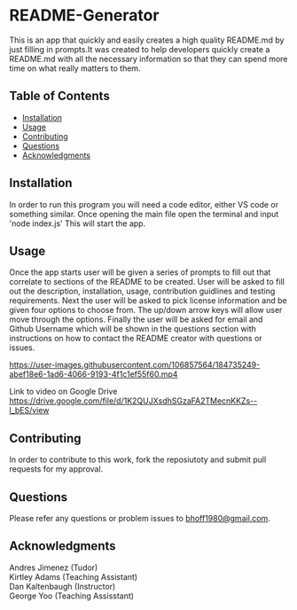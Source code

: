 # README-Generator
This is an app that quickly and easily creates a high quality README.md by just filling in prompts.It was created to help developers quickly create a README.md with all the necessary information so that they can spend more time on what really matters to them.

## Table of Contents
- [Installation](#Installation)
- [Usage](#Usage)
- [Contributing](#Contributing)
- [Questions](#Questions)
- [Acknowledgments](#Acknowledgments)

## Installation
In order to run this program you will need a code editor, either VS code or something similar. Once opening the main file open the terminal and input 'node index.js' This will start the app.

## Usage 
Once the app starts user will be given a series of prompts to fill out that correlate to sections of the README to be created. User will be asked to fill out the description, installation, usage, contribution guidlines and testing requirements. Next the user will be asked to pick license information and be given four options to choose from. The up/down arrow keys will allow user move through the options. Finally the user will be asked for email and Github Username which will be shown in the questions section with instructions on how to contact the README creator with questions or issues. 


https://user-images.githubusercontent.com/106857564/184735249-abef18e6-1ad6-4066-9193-4f1c1ef55f60.mp4

Link to video on Google Drive 
https://drive.google.com/file/d/1K2QUJXsdhSGzaFA2TMecnKKZs--l_bES/view




## Contributing 
In order to contribute to this work, fork the reposiutoty and submit pull requests for my approval.

## Questions
Please refer any questions or problem issues to bhoff1980@gmail.com.

## Acknowledgments
Andres Jimenez (Tudor) <br>
Kirtley Adams (Teaching Assistant) <br>
Dan Kaltenbaugh (Instructor)<br>
George Yoo (Teaching Assisstant)


